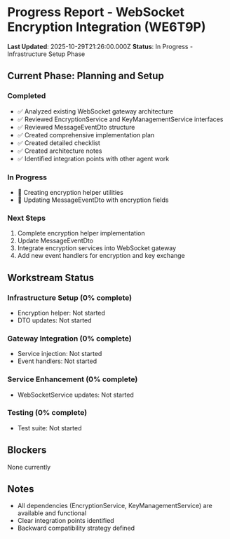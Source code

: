 # Progress Report - WebSocket Encryption Integration (WE6T9P)

**Last Updated**: 2025-10-29T21:26:00.000Z
**Status**: In Progress - Infrastructure Setup Phase

## Current Phase: Planning and Setup

### Completed
- ✅ Analyzed existing WebSocket gateway architecture
- ✅ Reviewed EncryptionService and KeyManagementService interfaces
- ✅ Reviewed MessageEventDto structure
- ✅ Created comprehensive implementation plan
- ✅ Created detailed checklist
- ✅ Created architecture notes
- ✅ Identified integration points with other agent work

### In Progress
- 🔄 Creating encryption helper utilities
- 🔄 Updating MessageEventDto with encryption fields

### Next Steps
1. Complete encryption helper implementation
2. Update MessageEventDto
3. Integrate encryption services into WebSocket gateway
4. Add new event handlers for encryption and key exchange

## Workstream Status

### Infrastructure Setup (0% complete)
- Encryption helper: Not started
- DTO updates: Not started

### Gateway Integration (0% complete)
- Service injection: Not started
- Event handlers: Not started

### Service Enhancement (0% complete)
- WebSocketService updates: Not started

### Testing (0% complete)
- Test suite: Not started

## Blockers
None currently

## Notes
- All dependencies (EncryptionService, KeyManagementService) are available and functional
- Clear integration points identified
- Backward compatibility strategy defined
